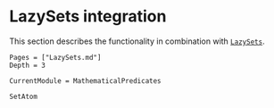 # LazySets integration

This section describes the functionality in combination with
[`LazySets`](https://github.com/JuliaReach/LazySets.jl).

```@contents
Pages = ["LazySets.md"]
Depth = 3
```

```@meta
CurrentModule = MathematicalPredicates
```

```@docs
SetAtom
```
